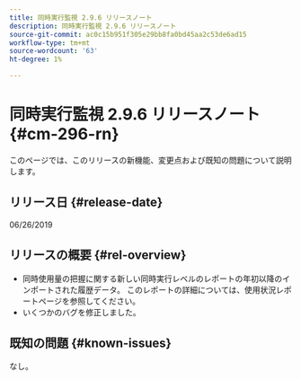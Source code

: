 ```yaml
---
title: 同時実行監視 2.9.6 リリースノート
description: 同時実行監視 2.9.6 リリースノート
source-git-commit: ac0c15b951f305e29bb8fa0bd45aa2c53de6ad15
workflow-type: tm+mt
source-wordcount: '63'
ht-degree: 1%

---
```



# 同時実行監視 2.9.6 リリースノート {#cm-296-rn}

このページでは、このリリースの新機能、変更点および既知の問題について説明します。

## リリース日 {#release-date}

06/26/2019


## リリースの概要 {#rel-overview}

* 同時使用量の把握に関する新しい同時実行レベルのレポートの年初以降のインポートされた履歴データ。 このレポートの詳細については、使用状況レポートページを参照してください。
* いくつかのバグを修正しました。


## 既知の問題 {#known-issues}

なし。
